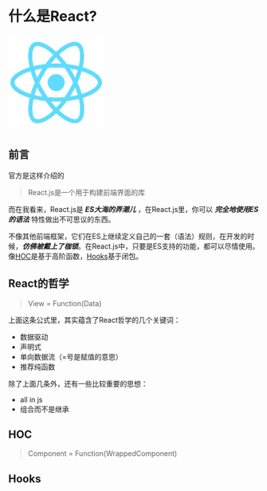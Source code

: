 # 什么是React?
![logo](./images/react-logo.png)

## 前言
官方是这样介绍的
> React.js是一个用于构建前端界面的库

而在我看来，React.js是 ***ES大海的弄潮儿*** ，在React.js里，你可以 ***完全地使用ES的语法*** 特性做出不可思议的东西。

不像其他前端框架，它们在ES上继续定义自己的一套（语法）规则，在开发的时候，***仿佛被戴上了枷锁***。在React.js中，只要是ES支持的功能，都可以尽情使用。像[HOC](#hoc)是基于高阶函数，[Hooks](#hooks)基于闭包。

## React的哲学
> View = Function(Data)

上面这条公式里，其实蕴含了React哲学的几个关键词：
* 数据驱动
* 声明式
* 单向数据流（=号是赋值的意思）
* 推荐纯函数

除了上面几条外，还有一些比较重要的思想：
* all in js
* 组合而不是继承

## HOC
> Component = Function(WrappedComponent)

## Hooks